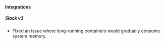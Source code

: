 
#### Integrations
##### Slack v3
- Fixed an issue where long-running containers would gradually consume system memory.
